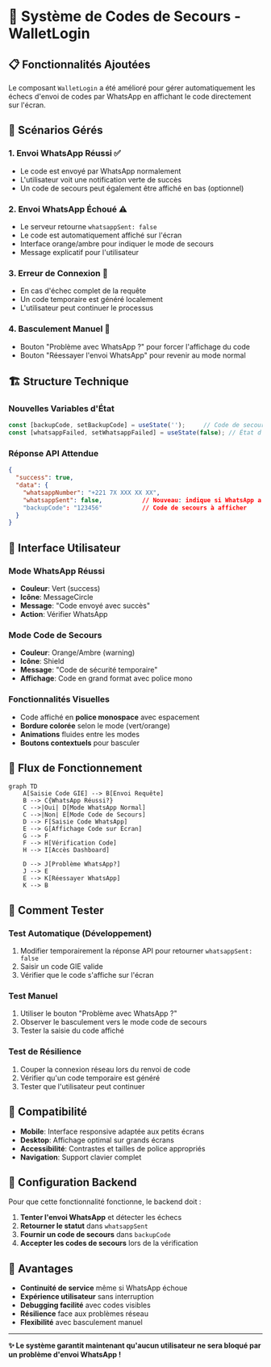 # 🔐 Système de Codes de Secours - WalletLogin

## 📋 Fonctionnalités Ajoutées

Le composant `WalletLogin` a été amélioré pour gérer automatiquement les échecs d'envoi de codes par WhatsApp en affichant le code directement sur l'écran.

## 🎯 Scénarios Gérés

### 1. **Envoi WhatsApp Réussi** ✅
- Le code est envoyé par WhatsApp normalement
- L'utilisateur voit une notification verte de succès
- Un code de secours peut également être affiché en bas (optionnel)

### 2. **Envoi WhatsApp Échoué** ⚠️
- Le serveur retourne `whatsappSent: false`
- Le code est automatiquement affiché sur l'écran
- Interface orange/ambre pour indiquer le mode de secours
- Message explicatif pour l'utilisateur

### 3. **Erreur de Connexion** 🛟
- En cas d'échec complet de la requête
- Un code temporaire est généré localement
- L'utilisateur peut continuer le processus

### 4. **Basculement Manuel** 🔄
- Bouton "Problème avec WhatsApp ?" pour forcer l'affichage du code
- Bouton "Réessayer l'envoi WhatsApp" pour revenir au mode normal

## 🏗️ Structure Technique

### Nouvelles Variables d'État
```typescript
const [backupCode, setBackupCode] = useState('');     // Code de secours
const [whatsappFailed, setWhatsappFailed] = useState(false); // État d'échec WhatsApp
```

### Réponse API Attendue
```json
{
  "success": true,
  "data": {
    "whatsappNumber": "+221 7X XXX XX XX",
    "whatsappSent": false,           // Nouveau: indique si WhatsApp a réussi
    "backupCode": "123456"           // Code de secours à afficher
  }
}
```

## 🎨 Interface Utilisateur

### Mode WhatsApp Réussi
- **Couleur**: Vert (success)
- **Icône**: MessageCircle
- **Message**: "Code envoyé avec succès"
- **Action**: Vérifier WhatsApp

### Mode Code de Secours
- **Couleur**: Orange/Ambre (warning)
- **Icône**: Shield
- **Message**: "Code de sécurité temporaire"
- **Affichage**: Code en grand format avec police mono

### Fonctionnalités Visuelles
- Code affiché en **police monospace** avec espacement
- **Bordure colorée** selon le mode (vert/orange)
- **Animations** fluides entre les modes
- **Boutons contextuels** pour basculer

## 🔄 Flux de Fonctionnement

```mermaid
graph TD
    A[Saisie Code GIE] --> B[Envoi Requête]
    B --> C{WhatsApp Réussi?}
    C -->|Oui| D[Mode WhatsApp Normal]
    C -->|Non| E[Mode Code de Secours]
    D --> F[Saisie Code WhatsApp]
    E --> G[Affichage Code sur Écran]
    G --> F
    F --> H[Vérification Code]
    H --> I[Accès Dashboard]
    
    D --> J[Problème WhatsApp?]
    J --> E
    E --> K[Réessayer WhatsApp]
    K --> B
```

## 🧪 Comment Tester

### Test Automatique (Développement)
1. Modifier temporairement la réponse API pour retourner `whatsappSent: false`
2. Saisir un code GIE valide
3. Vérifier que le code s'affiche sur l'écran

### Test Manuel
1. Utiliser le bouton "Problème avec WhatsApp ?"
2. Observer le basculement vers le mode code de secours
3. Tester la saisie du code affiché

### Test de Résilience
1. Couper la connexion réseau lors du renvoi de code
2. Vérifier qu'un code temporaire est généré
3. Tester que l'utilisateur peut continuer

## 📱 Compatibilité

- **Mobile**: Interface responsive adaptée aux petits écrans
- **Desktop**: Affichage optimal sur grands écrans
- **Accessibilité**: Contrastes et tailles de police appropriés
- **Navigation**: Support clavier complet

## 🔧 Configuration Backend

Pour que cette fonctionnalité fonctionne, le backend doit :

1. **Tenter l'envoi WhatsApp** et détecter les échecs
2. **Retourner le statut** dans `whatsappSent`
3. **Fournir un code de secours** dans `backupCode`
4. **Accepter les codes de secours** lors de la vérification

## 🚀 Avantages

- **Continuité de service** même si WhatsApp échoue
- **Expérience utilisateur** sans interruption
- **Debugging facilité** avec codes visibles
- **Résilience** face aux problèmes réseau
- **Flexibilité** avec basculement manuel

---

**✨ Le système garantit maintenant qu'aucun utilisateur ne sera bloqué par un problème d'envoi WhatsApp !**

